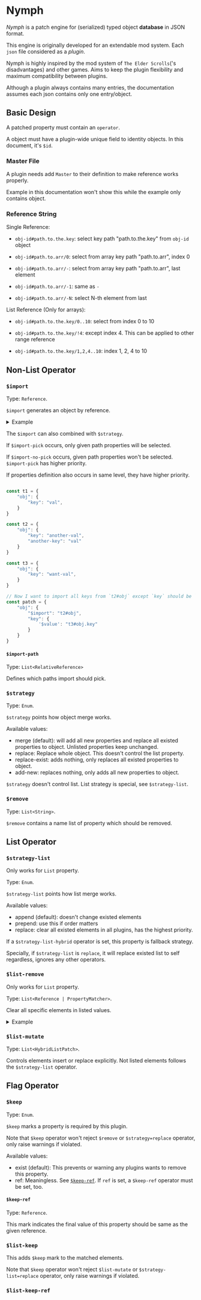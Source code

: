 # Nymph

*Nymph* is a patch engine for (serialized) typed object **database** in JSON format.

This engine is originally developed for an extendable mod system. Each `json` file considered as a *plugin*.

Nymph is highly inspired by the mod system of `The Elder Scrolls`('s disadvantages) and other games. Aims to keep the plugin flexibility and maximum compatibility between plugins.

Although a plugin always contains many entries, the documentation assumes each json contains only one entry/object.

## Basic Design

A patched property must contain an `operator`.

A object must have a plugin-wide unique field to identity objects. In this document, it's `$id`.

### Master File

A plugin needs add `Master` to their definition to make reference works properly.

Example in this documentation won't show this while the example only contains object.

### Reference String

Single Reference:

- `obj-id#path.to.the.key`: select key path "path.to.the.key" from `obj-id` object

- `obj-id#path.to.arr/0`: select from array key path "path.to.arr", index 0

- `obj-id#path.to.arr/-`: select from array key path "path.to.arr", last element

- `obj-id#path.to.arr/-1`: same as `-`

- `obj-id#path.to.arr/-N`: select N-th element from last 

List Reference (Only for arrays):

- `obj-id#path.to.the.key/0..10`: select from index 0 to 10

- `obj-id#path.to.the.key/!4`: except index 4. This can be applied to other range reference

- `obj-id#path.to.the.key/1,2,4..10`: index 1, 2, 4 to 10

## Non-List Operator

### `$import`

Type: `Reference`.

`$import` generates an object by reference.

<details>
<summary>Example</summary>

```javascript
// a.json
const a = {
  "$id": "obj-a",
  "a": {
    "prop": "property A"
  },
  "foo": "bar"
}
```

```javascript
// b.json
const b = {
  "$id": "obj-b",
  "b": {
    "prop": "property B"
  },
  "arr": [
    {
      "prop": "property in arr"
    }
  ]
}
```

```javascript
// c.json
const c = {
  "$id": "obj-a",
  "a": {
    "$import": "obj-b#/b", // typically json reference format is `b.json#/xxx`, but we use `$id` here.
  },
  "b": {
    "$import": "obj-b#/arr/0"
  }
}
```

In this situation, `a.json` and `b.json` are plugins predefined in system. `c.json` is the plugin newly added.

The `$id` of `c.json` is same as `a.json`, means `c.json` wants to change something in `a.json`.

```javascript
// result
const result = {
  "$id": "obj-a",
  "a": {
    "prop": "property B",
  },
  "b": {
    "prop": "property in arr"
  },
  "foo": "bar"
}
```
</details>


The `$import` can also combined with `$strategy`.

If `$import-pick` occurs, only given path properties will be selected.

If `$import-no-pick` occurs, given path properties won't be selected. `$import-pick` has higher priority.

If properties definition also occurs in same level, they have higher priority.

```javascript

const t1 = {
    "obj": {
        "key": "val",
    }
}

const t2 = {
    "obj": {
        "key": "another-val",
        "another-key": "val"
    }
}

const t3 = {
    "obj": {
        "key": "want-val",
    }
}

// Now I want to import all keys from `t2#obj` except `key` should be `t3#obj.key`
const patch = {
    "obj": {
        "$import": "t2#obj",
        "key": {
            '$value': "t3#obj.key"
        }
    }
}
```

#### `$import-path`

Type: `List<RelativeReference>`

Defines which paths import should pick.

### `$strategy`

Type: `Enum`.

`$strategy` points how object merge works.

Available values:
- merge (default): will add all new properties and replace all existed properties to object. Unlisted properties keep unchanged.
- replace: Replace whole object. This doesn't control the list property.
- replace-exist: adds nothing, only replaces all existed properties to object.
- add-new: replaces nothing, only adds all new properties to object.

`$strategy` doesn't control list. List strategy is special, see `$strategy-list`.

### `$remove`

Type: `List<String>`.

`$remove` contains a name list of property which should be removed.

## List Operator

### `$strategy-list`

Only works for `List` property.

Type: `Enum`.

`$strategy-list` points how list merge works.

Available values:
- append (default): doesn't change existed elements
- prepend: use this if order matters
- replace: clear all existed elements in all plugins, has the highest priority.

If a `$strategy-list-hybrid` operator is set, this property is fallback strategy. 

Specially, if `$strategy-list` is `replace`, it will replace existed list to self regardless, ignores any other operators.

### `$list-remove`

Only works for `List` property.

Type: `List<Reference | PropertyMatcher>`.

Clear all specific elements in listed values.

<details>
<summary>Example</summary>

```javascript
// c.json
const c = {
  "arr": {
    "$strategy-list-remove": [
      "b.json#/arr",
      "c.json#/arr/0",
      "c.json#/arr/0/10", // clear index from 0 to 10
      "c.json#/arr/0/-1", // clear index from 0 to 10
      "c.json#/arr/!4", // except index 4
      { // PropertyMatcher
        "$found-strategy": "first",
        "$matcher": {
          "name": {
            "$equals": "TargetName",
          }
        }
      }
    ],
    "$value": [
      {
        "prop": "foo",
      }
    ]
  }
}
```

</details>

### `$list-mutate`

Type: `List<HybridListPatch>`.

Controls elements insert or replace explicitly. Not listed elements follows the `$strategy-list` operator.

## Flag Operator

### `$keep`

Type: `Enum`.

`$keep` marks a property is required by this plugin.

Note that `$keep` operator won't reject `$remove` or `$strategy=replace` operator, only raise warnings if violated.

Available values:
- exist (default): This prevents or warning any plugins wants to remove this property.
- ref: Meaningless. See [`$keep-ref`](#keep-ref). If `ref` is set, a `$keep-ref` operator must be set, too.

#### `$keep-ref`

Type: `Reference`.

This mark indicates the final value of this property should be same as the given reference.

### `$list-keep`

This adds `$keep` mark to the matched elements.

Note that `$keep` operator won't reject `$list-mutate` or `$strategy-list=replace` operator, only raise warnings if violated.

### `$list-keep-ref`

